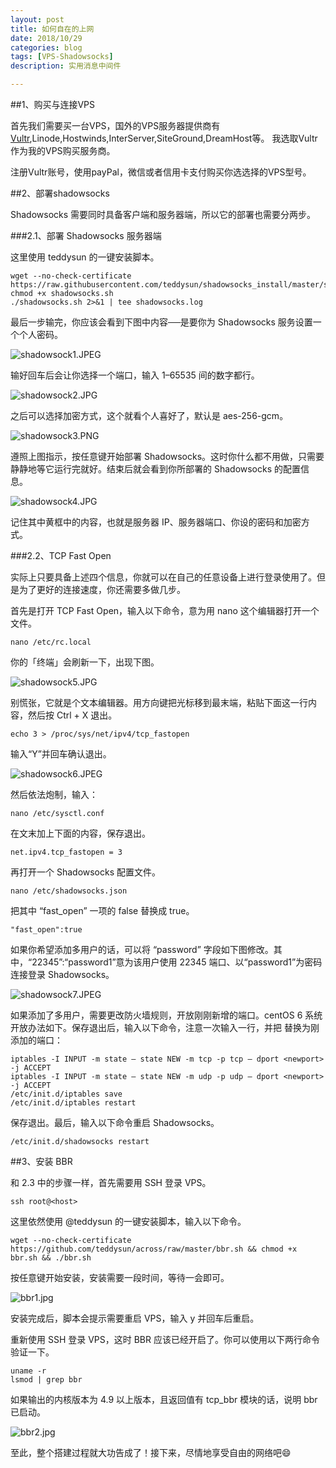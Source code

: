```yaml
---
layout: post
title: 如何自在的上网
date: 2018/10/29
categories: blog
tags: [VPS-Shadowsocks]
description: 实用消息中间件

---
```


##1、购买与连接VPS

首先我们需要买一台VPS，国外的VPS服务器提供商有[Vultr](https://www.vultr.com/),Linode,Hostwinds,InterServer,SiteGround,DreamHost等。
我选取Vultr作为我的VPS购买服务商。

注册Vultr账号，使用payPal，微信或者信用卡支付购买你选选择的VPS型号。

##2、部署shadowsocks

Shadowsocks 需要同时具备客户端和服务器端，所以它的部署也需要分两步。

###2.1、部署 Shadowsocks 服务器端

这里使用 teddysun 的一键安装脚本。

    wget --no-check-certificate https://raw.githubusercontent.com/teddysun/shadowsocks_install/master/shadowsocks.sh
    chmod +x shadowsocks.sh
    ./shadowsocks.sh 2>&1 | tee shadowsocks.log

最后一步输完，你应该会看到下图中内容──是要你为 Shadowsocks 服务设置一个个人密码。

![shadowsock1.JPEG](https://raw.githubusercontent.com/zlchanger/PictureForMarkDown/master/sahdowsock/shadowsock1.jpeg)

输好回车后会让你选择一个端口，输入 1–65535 间的数字都行。

![shadowsock2.JPG](https://raw.githubusercontent.com/zlchanger/PictureForMarkDown/master/sahdowsock/shadowsock2.jpg)

之后可以选择加密方式，这个就看个人喜好了，默认是 aes-256-gcm。

![shadowsock3.PNG](https://raw.githubusercontent.com/zlchanger/PictureForMarkDown/master/sahdowsock/shadowsock3.png)

遵照上图指示，按任意键开始部署 Shadowsocks。这时你什么都不用做，只需要静静地等它运行完就好。结束后就会看到你所部署的 Shadowsocks 的配置信息。

![shadowsock4.JPG](https://raw.githubusercontent.com/zlchanger/PictureForMarkDown/master/sahdowsock/shadowsock4.jpg)

记住其中黄框中的内容，也就是服务器 IP、服务器端口、你设的密码和加密方式。

###2.2、TCP Fast Open

实际上只要具备上述四个信息，你就可以在自己的任意设备上进行登录使用了。但是为了更好的连接速度，你还需要多做几步。

首先是打开 TCP Fast Open，输入以下命令，意为用 nano 这个编辑器打开一个文件。

    nano /etc/rc.local
    
你的「终端」会刷新一下，出现下图。

![shadowsock5.JPG](https://raw.githubusercontent.com/zlchanger/PictureForMarkDown/master/sahdowsock/shadowsock5.jpg)

别慌张，它就是个文本编辑器。用方向键把光标移到最末端，粘贴下面这一行内容，然后按 Ctrl + X 退出。

    echo 3 > /proc/sys/net/ipv4/tcp_fastopen
    
输入“Y”并回车确认退出。

![shadowsock6.JPEG](https://raw.githubusercontent.com/zlchanger/PictureForMarkDown/master/sahdowsock/shadowsock6.jpeg)

然后依法炮制，输入：

    nano /etc/sysctl.conf

在文末加上下面的内容，保存退出。

    net.ipv4.tcp_fastopen = 3
    
再打开一个 Shadowsocks 配置文件。

    nano /etc/shadowsocks.json
    
把其中 “fast_open” 一项的 false 替换成 true。

    "fast_open":true
    
如果你希望添加多用户的话，可以将 “password” 字段如下图修改。其中，“22345”:“password1”意为该用户使用 22345 端口、以“password1”为密码连接登录 Shadowsocks。

![shadowsock7.JPEG](https://raw.githubusercontent.com/zlchanger/PictureForMarkDown/master/sahdowsock/shadowsock7.jpeg)

如果添加了多用户，需要更改防火墙规则，开放刚刚新增的端口。centOS 6 系统开放办法如下。保存退出后，输入以下命令，注意一次输入一行，并把 <newport> 替换为刚添加的端口：

    iptables -I INPUT -m state — state NEW -m tcp -p tcp — dport <newport> -j ACCEPT
    iptables -I INPUT -m state — state NEW -m udp -p udp — dport <newport> -j ACCEPT
    /etc/init.d/iptables save
    /etc/init.d/iptables restart

保存退出。最后，输入以下命令重启 Shadowsocks。

    /etc/init.d/shadowsocks restart
    
##3、安装 BBR

和 2.3 中的步骤一样，首先需要用 SSH 登录 VPS。

    ssh root@<host>
    
这里依然使用 @teddysun 的一键安装脚本，输入以下命令。

    wget --no-check-certificate https://github.com/teddysun/across/raw/master/bbr.sh && chmod +x bbr.sh && ./bbr.sh
    
按任意键开始安装，安装需要一段时间，等待一会即可。

![bbr1.jpg](https://raw.githubusercontent.com/zlchanger/PictureForMarkDown/master/sahdowsock/bbr1.png)

安装完成后，脚本会提示需要重启 VPS，输入 y 并回车后重启。

重新使用 SSH 登录 VPS，这时 BBR 应该已经开启了。你可以使用以下两行命令验证一下。

    uname -r
    lsmod | grep bbr
    
如果输出的内核版本为 4.9 以上版本，且返回值有 tcp_bbr 模块的话，说明 bbr 已启动。

![bbr2.jpg](https://raw.githubusercontent.com/zlchanger/PictureForMarkDown/master/sahdowsock/bbr2.png)

至此，整个搭建过程就大功告成了！接下来，尽情地享受自由的网络吧😄

